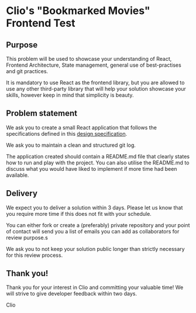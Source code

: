 # Clio's "Bookmarked Movies" Frontend Test

## Purpose 
This problem will be used to showcase your understanding of React, Frontend Architecture, State management, general 
use of best-practises and git practices.

It is mandatory to use React as the frontend library, but you are allowed to use any other 
third-party library that will help your solution showcase your skills, however keep in mind that simplicity is beauty.


## Problem statement
We ask you to create a small React application that follows the specifications defined in this [design specification](instructions/instructions.md).

We ask you to maintain a clean and structured git log.

The application created should contain a README.md file that clearly states how to run and play with the project. 
You can also utilise the README.md to discuss what you would have liked to implement if more time had been available.

## Delivery
We expect you to deliver a solution within 3 days. 
Please let us know that you require more time if this does not fit with your schedule.

You can either fork or create a (preferably) private repository and your point of contact will 
send you a list of emails you can add as collaborators for review purpose.s

We ask you to not keep your solution public longer than strictly necessary for this review process.

## Thank you!
Thank you for your interest in Clio and committing your valuable time! We will strive to give developer 
feedback within two days.

Clio
